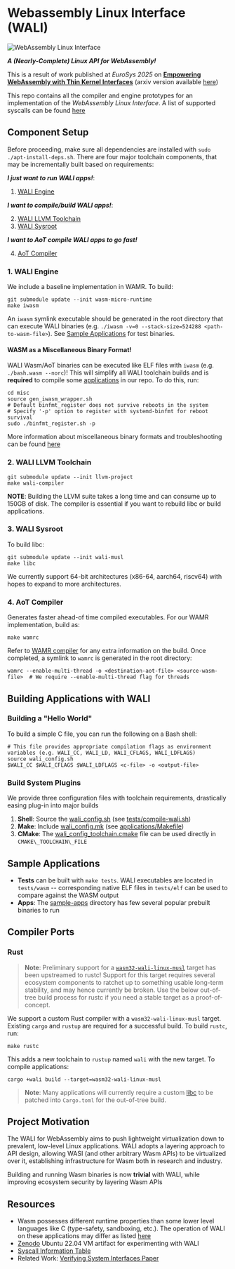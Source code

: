 # Webassembly Linux Interface (WALI)

![WebAssembly Linux Interface](assets/main-logo.png?raw=true)

***A (Nearly-Complete) Linux API for WebAssembly!***

This is a result of work published at *EuroSys 2025* on [**Empowering WebAssembly with Thin Kernel Interfaces**](https://dl.acm.org/doi/abs/10.1145/3689031.3717470) (arxiv version available [here](https://arxiv.org/abs/2312.03858))

This repo contains all the compiler and engine prototypes for an implementation of the *WebAssembly Linux Interface*. A list of supported syscalls can be found [here](docs/support.md)

## Component Setup

Before proceeding, make sure all dependencies are installed with `sudo ./apt-install-deps.sh`. 
There are four major toolchain components, that may be incrementally built based on requirements:

***I just want to run WALI apps!***:
1. [WALI Engine](#1-wali-engine)

***I want to compile/build WALI apps!***:

2. [WALI LLVM Toolchain](#2-wali-llvm-toolchain)
3. [WALI Sysroot](#3-wali-sysroot)

***I want to AoT compile WALI apps to go fast!***

4. [AoT Compiler](#4-aot-compiler)


### 1. WALI Engine

We include a baseline implementation in WAMR. To build:
```shell
git submodule update --init wasm-micro-runtime
make iwasm
```
An `iwasm` symlink executable should be generated in the root directory that can execute WALI binaries (e.g. `./iwasm -v=0 --stack-size=524288 <path-to-wasm-file>`).
See [Sample Applications](#sample-applications) for test binaries.


#### WASM as a Miscellaneous Binary Format!

WALI Wasm/AoT binaries can be executed like ELF files with `iwasm` (e.g. `./bash.wasm --norc`)!
This will simplify all WALI toolchain builds and is **required** to compile some [applications](applications) in our repo.
To do this, run:

```shell
cd misc
source gen_iwasm_wrapper.sh
# Default binfmt_register does not survive reboots in the system
# Specify '-p' option to register with systemd-binfmt for reboot survival
sudo ./binfmt_register.sh -p
```

More information about miscellaneous binary formats and troubleshooting can be found [here](https://docs.kernel.org/admin-guide/binfmt-misc.html)


### 2. WALI LLVM Toolchain

```shell
git submodule update --init llvm-project
make wali-compiler
```

**NOTE**: Building the LLVM suite takes a long time and can consume up to 150GB of disk. The compiler is essential if you want to rebuild libc or build applications.


### 3. WALI Sysroot

To build libc:
```shell
git submodule update --init wali-musl
make libc
```

We currently support 64-bit architectures (x86-64, aarch64, riscv64) with hopes to expand
to more architectures. 


### 4. AoT Compiler

Generates faster ahead-of time compiled executables. For our WAMR implementation, build as:
```
make wamrc
```

Refer to [WAMR compiler](https://github.com/SilverLineFramework/wasm-micro-runtime/tree/wali/wamr-compiler)
for any extra information on the build.
Once completed, a symlink to `wamrc` is generated in the root directory:
```shell
wamrc --enable-multi-thread -o <destination-aot-file> <source-wasm-file>  # We require --enable-multi-thread flag for threads
```


## Building Applications with WALI

### Building a "Hello World"

To build a simple C file, you can run the following on a Bash shell:

```shell
# This file provides appropriate compilation flags as environment variables (e.g. WALI_CC, WALI_LD, WALI_CFLAGS, WALI_LDFLAGS)
source wali_config.sh
$WALI_CC $WALI_CFLAGS $WALI_LDFLAGS <c-file> -o <output-file>
```

### Build System Plugins

We provide three configuration files with toolchain requirements, drastically easing plug-in into major builds
1. **Shell**: Source the [wali\_config.sh](wali_config.sh) (see [tests/compile-wali.sh](tests/compile-wali.sh))
2. **Make**: Include [wali\_config.mk](wali_config.mk) (see [applications/Makefile](applications/Makefile))
3. **CMake**: The [wali\_config\_toolchain.cmake](wali_config_toolchain.cmake) file can be used directly in `CMAKE\_TOOLCHAIN\_FILE`


## Sample Applications

* **Tests** can be built with `make tests`. WALI executables are located in `tests/wasm` -- corresponding native ELF files in `tests/elf` can be used to compare against the WASM output
* **Apps**: The [sample-apps](sample-apps) directory has few several popular prebuilt binaries to run


## Compiler Ports

### Rust

> **Note**: Preliminary support for a [`wasm32-wali-linux-musl`](https://doc.rust-lang.org/nightly/rustc/platform-support/wasm32-wali-linux.html) target has been upstreamed to rustc! 
> Support for this target requires several ecosystem components to ratchet up to something usable long-term stability, and may hence currently be broken. 
> Use the below out-of-tree build process for rustc if you need a stable target as a proof-of-concept.

We support a custom Rust compiler with a `wasm32-wali-linux-musl` target. 
Existing `cargo` and  `rustup` are required for a successful build.
To build `rustc`, run:

```shell
make rustc
```

This adds a new toolchain to `rustup` named `wali` with the new target.
To compile applications:
```shell
cargo +wali build --target=wasm32-wali-linux-musl
```

> **Note**: Many applications will currently require a custom [libc](https://github.com/arjunr2/rust-libc.git) to
be patched into `Cargo.toml` for the out-of-tree build.



## Project Motivation
The WALI for WebAssembly aims to push lightweight virtualization
down to prevalent, low-level Linux applications. 
WALI adopts a layering approach to API design, allowing WASI (and other arbitrary Wasm APIs) to be virtualized over it, 
establishing infrastructure for Wasm both in research and industry.

Building and running Wasm binaries is now **trivial** with WALI, while improving ecosystem security by layering Wasm APIs


## Resources
* Wasm possesses different runtime properties than some lower level languages like C (type-safety, sandboxing, etc.). The operation of WALI on these applications may differ as listed [here](docs/constraints.md)
* [Zenodo](https://zenodo.org/records/14829424) Ubuntu 22.04 VM artifact for experimenting with WALI
* [Syscall Information Table](https://docs.google.com/spreadsheets/d/1__2NqMqGLHdjFFYonkF49IkGgfv62TJCpZuXqhXwnlc/edit?usp=sharing)
* Related Work: [Verifying System Interfaces Paper](https://cseweb.ucsd.edu/~dstefan/pubs/johnson:2023:wave.pdf)



